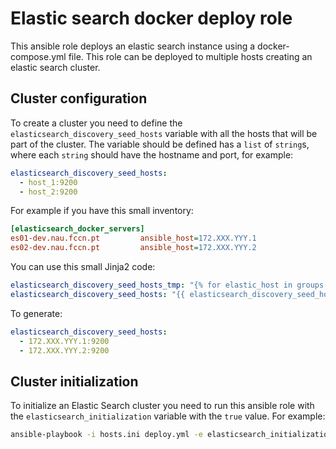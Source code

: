 # Elastic search docker deploy role

This ansible role deploys an elastic search instance using a docker-compose.yml file.
This role can be deployed to multiple hosts creating an elastic search cluster.

## Cluster configuration

To create a cluster you need to define the `elasticsearch_discovery_seed_hosts` variable with all the hosts that will be part of the cluster. 
The variable should be defined has a `list` of `string`s, where each `string` should have the hostname and port, for example:

```yaml
elasticsearch_discovery_seed_hosts: 
  - host_1:9200
  - host_2:9200
```

For example if you have this small inventory:
```ini
[elasticsearch_docker_servers]
es01-dev.nau.fccn.pt         ansible_host=172.XXX.YYY.1
es02-dev.nau.fccn.pt         ansible_host=172.XXX.YYY.2
```

You can use this small Jinja2 code:
```yaml
elasticsearch_discovery_seed_hosts_tmp: "{% for elastic_host in groups['elasticsearch_docker_servers'] %}{{ hostvars[elastic_host].ansible_host }}:{{ hostvars[elastic_host].elasticsearch_http_port }}{{ ',' if not loop.last else '' }}{% endfor %}"
elasticsearch_discovery_seed_hosts: "{{ elasticsearch_discovery_seed_hosts_tmp.split(',') | list }}"
```

To generate:
```yaml
elasticsearch_discovery_seed_hosts:
  - 172.XXX.YYY.1:9200
  - 172.XXX.YYY.2:9200
```

## Cluster initialization

To initialize an Elastic Search cluster you need to run this ansible role with the 
`elasticsearch_initialization` variable with the `true` value. 
For example: 
```bash
ansible-playbook -i hosts.ini deploy.yml -e elasticsearch_initialization=true -e elasticsearch_docker_servers=true
```

